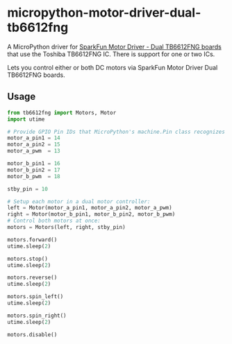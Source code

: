 # micropython-motor-driver-dual-tb6612fng

A MicroPython driver for [SparkFun Motor Driver - Dual TB6612FNG boards](https://www.sparkfun.com/products/14450) that use the Toshiba TB6612FNG IC. There is support for one or two ICs.

Lets you control either or both DC motors via SparkFun Motor Driver Dual TB6612FNG boards.

## Usage

```py
from tb6612fng import Motors, Motor
import utime

# Provide GPIO Pin IDs that MicroPython's machine.Pin class recognizes
motor_a_pin1 = 14
motor_a_pin2 = 15
motor_a_pwm  = 13

motor_b_pin1 = 16
motor_b_pin2 = 17
motor_b_pwm  = 18

stby_pin = 10

# Setup each motor in a dual motor controller:
left = Motor(motor_a_pin1, motor_a_pin2, motor_a_pwm)
right = Motor(motor_b_pin1, motor_b_pin2, motor_b_pwm)
# Control both motors at once:
motors = Motors(left, right, stby_pin)

motors.forward()
utime.sleep(2)

motors.stop()
utime.sleep(2)

motors.reverse()
utime.sleep(2)

motors.spin_left()
utime.sleep(2)

motors.spin_right()
utime.sleep(2)

motors.disable()
```

